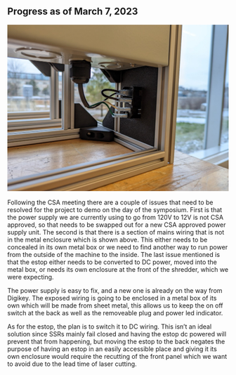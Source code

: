 ## Progress as of March 7, 2023

![](../images/Mar7.jpg)

Following the CSA meeting there are a couple of issues that need to be resolved for the project to demo on the day of the symposium. First is that the power supply we are currently using to go from 120V to 12V is not CSA approved, so that needs to be swapped out for a new CSA approved power supply unit. The second is that there is a section of mains wiring that is not in the metal enclosure which is shown above. This either needs to be concealed in its own metal box or we need to find another way to run power from the outside of the machine to the inside. The last issue mentioned is that the estop either needs to be converted to DC power, moved into the metal box, or needs its own enclosure at the front of the shredder, which we were expecting.

The power supply is easy to fix, and a new one is already on the way from Digikey. The exposed wiring is going to be enclosed in a metal box of its own which will be made from sheet metal, this allows us to keep the on off switch at the back as well as the removeable plug and power led indicator.

As for the estop, the plan is to switch it to DC wiring. This isn’t an ideal solution since SSRs mainly fail closed and having the estop dc powered will prevent that from happening, but moving the estop to the back negates the purpose of having an estop in an easily accessible place and giving it its own enclosure would require the recutting of the front panel which we want to avoid due to the lead time of laser cutting.
